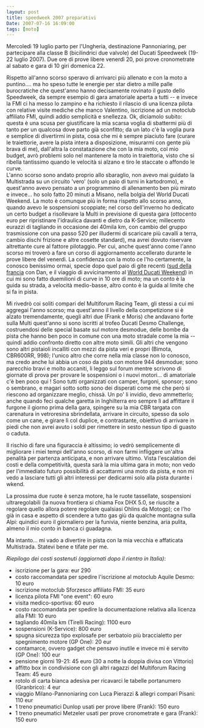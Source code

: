 ```yaml
---
layout: post
title: speedweek 2007 preparativi
Date: 2007-07-16 16:09:00
tags: [moto]
---
```

 

Mercoledì 19 luglio parto per l'Ungheria, destinazione Pannoniaring, per partecipare alla classe B (bicilindrici due valvole) del Ducati Speedweek (19-22 luglio 2007). Due ore di prove libere venerdì 20, poi prove cronometrate al sabato e gara di 10 giri domenica 22.  
  
Rispetto all'anno scorso speravo di arrivarci più allenato e con la moto a puntino.... ma ho speso tutte le energie per star dietro a mille palle burocratiche che quest'anno hanno decisamente rovinato il gusto dello Speedweek, da sempre esempio di gara amatoriale aperta a tutti -- e invece la FMI ci ha messo lo zampino e ha richiesto il rilascio di una licenza pilota con relative visite mediche che manco Valentino, iscrizione ad un motoclub affiliato FMI, quindi addio semplicità e snellezza. Ok, diciamolo subito: questa è una scusa per giustificare la mia scarsa voglia di sbattermi più di tanto per un qualcosa dove parto già sconfitto; da un lato c'è la voglia pura e semplice di divertirmi in pista, cosa che mi è sempre piaciuto fare (curare le traiettorie, avere la pista intera a disposizione, misurarmi con gente più brava di me), dall'altra la constatazione che con la mia moto, col mio budget, avrò problemi solo nel mantenere la moto in traiettoria, visto che si ribella tantissimo quando le velocità si alzano e tiro le staccate o affondo le curve.    
L'anno scorso sono andato proprio allo sbaraglio, non avevo mai guidato la Multistrada su un circuito 'vero' (solo un paio di turni in kartodromo), e quest'anno avevo pensato a un programmino di allenamento ben più mirato e invece... ho solo fatto 20 minuti a Misano, nella bolgia del World Ducati Weekend. La moto è comunque più in forma rispetto allo scorso anno, quando avevo le sospensioni scoppiate; nel corso dell'inverno ho dedicato un certo budget a risollevare la Multi in previsione di questa gara (ottocento euro per ripristinare l'idraulica davanti e dietro da K-Service; millecento eurazzi di tagliando in occasione dei 40mila km, con cambio del gruppo trasmissione con una passo 520 per illudermi di scaricare più cavalli a terra, cambio dischi frizione e altre cosette standard), ma avrei dovuto riservare altrettante cure al fattore pilotaggio. Per cui, anche quest'anno come l'anno scorso mi troverò a fare un corso di aggiornamento accellerato durante le prove libere del venerdì. La confidenza con la moto ce l'ho certamente, la conosco benissimo ormai, specie dopo quel paio di gite recenti ([sud della francia](http://aadm.github.com/2007-07-04-sud-della-francia-in-moto.html) con Dan, e il viaggio di avvicinamento al [World Ducati Weekend](http://aadm.github.com/2007-07-09-wdw-2007.html)) in cui mi sono fatto duemilioni di curve in 10 ore di moto; ma un conto è la guida su strada, a velocità medio-basse, altro conto è la guida al limite che si fa in pista.  
  
Mi rivedrò coi soliti compari del Multiforum Racing Team, gli stessi a cui mi aggregai l'anno scorso; ma quest'anno il livello della competizione si è alzato tremendamente, quegli altri due (Frank e Moris) che andavano forte sulla Multi quest'anno si sono iscritti al trofeo Ducati Desmo Challenge, costruendosi delle special basate sul motore desmodue, delle bombe da pista che hanno ben poco in comune con una moto stradale come la mia -- quindi addio confronto diretto con altre moto simili. Gli altri che vengono sono altri pistaioli incalliti con mezzi da pista veri e propri (Bimota, CBR600RR, 998); l'unico altro che corre nella mia classe non lo conosco, ma credo anche lui abbia un coso da pista con motore 944 desmodue; sono parecchio bravi e molto accaniti, li leggo sul forum mentre scrivono di giornate di prova per provare le sospensioni o i nuovi motori... di amatoriale c'è ben poco qui ! Sono tutti organizzati con camper, furgoni, sponsor; sono o sembrano, e magari sotto sotto sono dei disperati come me che però si riescono ad organizzare meglio, chissà. Un po' li invidio, devo ammetterlo; anche quando feci qualche garetta in Inghilterra ero sempre lì ad affittare il furgone il giorno prima della gara, spingere su la mia CBR targata con carenatura in vetroresina sbrindellata, arrivare in circuito, spesso da solo come un cane, e girare lì col duplice, e contrastante, obiettivo di arrivare in piedi che non avrei avuto i soldi per rimettere in sesto nessun tipo di guasto o caduta.  
  
Il rischio di fare una figuraccia è altissimo; io vedrò semplicemente di migliorare i miei tempi dell'anno scorso, di non farmi infliggere un'altra penalità per partenza anticipata, e non arrivare ultimo. Vista l'escalation dei costi e della competitività, questa sarà la mia ultima gara in moto; non vedo per l'immediato futuro possibilità di accattarmi una moto da pista, e non mi vedo a lasciare tutti gli altri interessi per dedicarmi solo alla pista durante i wkend.  
  
La prossima due ruote è senza motore, ha le ruote tassellate, sospensioni ultraregolabili (la nuova frontiera si chiama Fox DHX 5.0, se riuscite a regolare quello allora potere regolare qualsiasi Ohlins da Motogp); ce l'ho già in casa e aspetto di scendere a tutto gas giù da qualche montagna sulla Alpi: quindici euro il giornaliero per la funivia, niente benzina, aria pulita, almeno il mio conto in banca ci guadagna.  
  
Ma intanto... mi vado a divertire in pista con la mia vecchia e affaticata Multistrada. Statevi bene e tifate per me.  
  
_Riepilogo dei costi sostenuti (aggiornati dopo il rientro in Italia)_:  

* iscrizione per la gara: eur 290
* costo raccomandata per spedire l'iscrizione al motoclub Aquile Desmo: 10 euro
* iscrizione motoclub Sforzesco affiliato FMI: 35 euro
* licenza pilota FMI "one event": 60 euro
* visita medico-sportiva: 60 euro
* costo raccomandata per spedire la documentazione relativa alla licenza alla FMI: 10 euro
* tagliando 40mila km (Tirelli Racing): 1100 euro
* sospensioni (K-Service): 800 euro
* spugna sicurezza tipo explosafe per serbatoio più braccialetto per spegnimento motore (GP One): 20 eur
* contamarce, ovvero gadget che pensavo inutile e invece mi è servito (GP One): 100 eur
* pensione giorni 19-21: 45 euro (30 a notte la doppia divisa con Vittorio)
* affitto box in condivisione con gli altri ragazzi del Multiforum Racing Team: 45 euro
* rotolo di carta bianca adesiva per ricavarci le tabelle portanumero (Granbrico): 4 eur
* viaggio Milano-Pannoniaring con Luca Pierazzi & allegri compari Pisani: 110 eur
* 1 treno pneumatici Dunlop usati per prove libere (Frank): 150 euro
* 1 treno pneumatici Metzeler usati per prove cronometrate e gara (Frank): 150 euro
